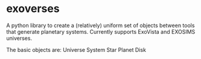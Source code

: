 # exoverses
A python library to create a (relatively) uniform set of objects between tools that generate planetary systems. Currently supports ExoVista and EXOSIMS universes.

The basic objects are:
Universe
System
Star
Planet
Disk
